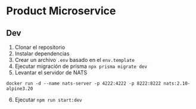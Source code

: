 # Product Microservice



## Dev

1. Clonar el repositorio
2. Instalar dependencias
3. Crear un archivo `.env` basado en el `env.template`
4. Ejecutar migración de prisma `npx prisma migrate dev`
5. Levantar el servidor de NATS
```
docker run -d --name nats-server -p 4222:4222 -p 8222:8222 nats:2.10-alpine3.20
```
6. Ejecutar `npm run start:dev`